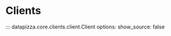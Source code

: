 # Clients

<!-- prettier-ignore -->
::: datapizza.core.clients.client.Client
    options:
        show_source: false
